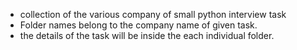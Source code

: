 * collection of the various company of small python interview task
* Folder names belong to the company name of given task.
* the details of the task will be inside the each individual folder.

